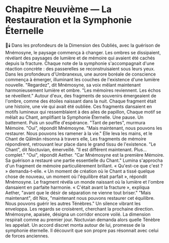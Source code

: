 # Chapitre Neuvième — La Restauration et la Symphonie Éternelle
🌠🕯️
Dans les profondeurs de la Dimension des Oubliés,
avec la guérison de Mnémosyne,
le paysage commença à changer.
Les ombres se dissipaient,
révélant des paysages de lumière et de mémoire
qui avaient été cachés depuis la fracture.
Chaque note de la symphonie s'accompagnait d'une réaction concrète : des passerelles se reconstruisaient sous leurs yeux.
Dans les profondeurs d'Umbranexus,
une aurore boréale de conscience
commença à émerger,
illuminant les couches de l'existence
d'une lumière nouvelle.
"Regardez",
dit Mnémosyne,
sa voix mêlant maintenant harmonieusement
lumière et ombre.
"Les mémoires reviennent.
Les échos se réveillent."
Autour d'eux, des fragments de souvenirs
émergeaient de l'ombre,
comme des étoiles naissant dans la nuit.
Chaque fragment était une histoire,
une vie qui avait été oubliée.
Ces fragments dansaient en motifs lumineux qui ressemblaient à des ailes de papillon,
Chaque motif se mêlait au Chant,
amplifiant la Symphonie Éternelle.
Une pause. Un battement. Puis un souffle d'espérance.
"Tant de pertes",
murmura Mémoire.
"Oui",
répondit Mnémosyne.
"Mais maintenant,
nous pouvons les restaurer.
Nous pouvons les ramener à la vie."
Elle leva les mains,
et le Chant de Qālmān résonna à travers elle,
Les fragments de mémoire répondirent,
retrouvant leur place
dans le grand tissu de l'existence.
"Le Chant",
dit Noctuvian,
émerveillé.
"Il est différent maintenant.
Plus... complet."
"Oui",
répondit Aether.
"Car Mnémosyne est la première Mémoire.
Sa guérison a restauré
une partie essentielle du Chant."
Lumina s'approcha d'un fragment de mémoire particulièrement brillant.
« Qu'est-ce que c'est ? » demanda-t-elle.
« Un moment de création où le Chant a tissé quelque chose de nouveau, un moment où l'équilibre était parfait », répondit Mnémosyne.
Le fragment révéla un monde naissant où la lumière et l'ombre dansaient en parfaite harmonie.
« C'était avant la fracture », expliqua Aether, "avant que le désir de séparation ne vienne tout briser."
"Mais maintenant",
dit Nox,
"maintenant nous pouvons
restaurer cet équilibre.
Nous pouvons guérir
les autres Ténèbres."
Un silence vibrant les enveloppa.
Les regards se croisèrent, cherchant la prochaine direction.
Mnémosyne, apaisée, désigna un corridor encore voilé.
La dimension respirait comme au premier jour.
Noctuvian demanda alors quelle Ténèbre les appelait.
Un accord discret monta autour de lui, promesse de la symphonie éternelle.
Il découvrit que son propre pas résonnait avec celui de forces anciennes.
